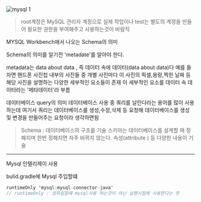![mysql 1](https://user-images.githubusercontent.com/99226598/199186406-72b8ca14-7561-41fb-9927-1d0e169a06ab.png)

> root계정은 MySQL 관리자 계정으로 실제 작업이나 test는 별도의 계정을 만들어 필요한 권한을 부여해주고 사용하는것이 바람직

MYSQL Workbench에서 나오는 Schema의 의미 

Schema의 의미를 알기전 'metadate'를 알아야 한다.

metadata는 data about data , 즉 데이터 속에 데이터(data about data)다 
예를 들자면 핸드폰 사진첩 내부의 사진들 중 개별 사진마다 이 사진의 픽셀,용량,찍힌 날짜 등 해당 사진을 설명하는 다양한 세부적인 요소들이 존재
이 세부적인 요소를 데이터 속 데이터라는 '메타데이터'라 부름

데이터베이스  query의 의미
데이터베이스 사용 중 쿼리를 날린다라는 용어를 많이 사용하는데 여기서 쿼리는 데이터베이스를 생성,수정,삭제 등 요청해 데이터베이스를 생성 및 변경을 만들어주는 요청이라 생각하면됨

>Schema : 데이터베이스의 구조를 기술
>스키마는 데이터베이스를 설계할 때 정해지며 한번 정해지면 자주 바뀌지 않는다.
속성(attribute ) 등 다양한 내용이 기술 

----


Mysql 인텔리제이 사용


bulid.gradle에 Mysql 주입할떄

```java
runtimeOnly 'mysql:mysql-connector-java'
// runtimeOnly : 컴파일할떄 mysql사용 하는것이 아닌 실행시점에 사용한다는 뜻
```
